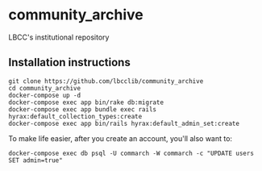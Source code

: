 # community_archive
LBCC's institutional repository

## Installation instructions

    git clone https://github.com/lbcclib/community_archive
    cd community_archive
    docker-compose up -d
    docker-compose exec app bin/rake db:migrate
    docker-compose exec app bundle exec rails hyrax:default_collection_types:create
    docker-compose exec app bin/rails hyrax:default_admin_set:create

To make life easier, after you create an account, you'll also want to:

    docker-compose exec db psql -U commarch -W commarch -c "UPDATE users SET admin=true"

